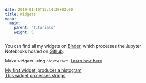 ```yaml
---
date: 2019-01-10T15:14:39+02:00
title: Widgets
menu:
  main:
    parent: "Tutorials"
    weight: 5
---
```


You can find all my widgets on [Binder](https://mybinder.org/v2/gh/yairmau/jupyterNB/master), which processes the Jupyter Notebooks hosted on [Github](https://github.com/yairmau/jupyterNB).

Make widgets using `nbinteract`. [Learn how here](https://www2.eecs.berkeley.edu/Pubs/TechRpts/2018/EECS-2018-57.pdf).

[My first widget, produces a histogram](http://yairmau.com/tutorials/widgets/wid1)  
[This widget processes strings](http://yairmau.com/tutorials/widgets/textIO)